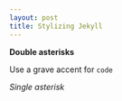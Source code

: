 ```yaml
---
layout: post
title: Stylizing Jekyll
---
```


**Double asterisks**

Use a grave accent for `code`

*Single asterisk*